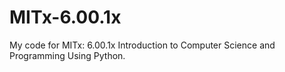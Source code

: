 # MITx-6.00.1x
My code for MITx: 6.00.1x Introduction to Computer Science and Programming Using Python.
